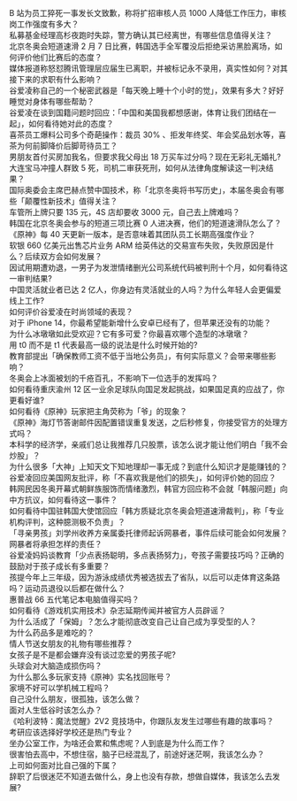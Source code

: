 B 站为员工猝死一事发长文致歉，称将扩招审核人员 1000 人降低工作压力，审核岗工作强度有多大？  
私募基金经理高杉夜跑时失踪，警方确认其已经离世，有哪些信息值得关注？  
北京冬奥会短道速滑 2 月 7 日比赛，韩国选手全军覆没后拒绝采访黑脸离场，如何评价他们比赛后的态度？  
媒体报道称怒怼腾讯管理层应届生已离职，并被标记永不录用，真实性如何？对其接下来的求职有什么影响？  
谷爱凌称自己的一个秘密武器是「每天晚上睡十个小时的觉」，效果有多大？好好睡觉对身体有哪些帮助？  
谷爱凌在谈到国籍问题时回应：「中国和美国我都想感谢，体育让我们团结在一起」，如何看待她对此的态度？  
喜茶员工爆料公司多个奇葩操作：裁员 30% 、拒发年终奖、年会奖品划水等，喜茶为何前脚降价后脚苛待员工？  
男朋友首付买房加我名，但要求我父母出 18 万买车过分吗？现在无彩礼无婚礼?  
大连宝马冲撞人群致 5 死，司机二审获死刑，如何从法律角度解读这一判决结果？  
国际奥委会主席巴赫点赞中国技术，称「北京冬奥将书写历史」，本届冬奥会有哪些「颠覆性新技术」值得关注？  
车管所上牌只要 135 元，4S 店却要收 3000 元，自己去上牌难吗？  
韩国在北京冬奥会参与的短道三项比赛 0 人进决赛，他们的短道速滑队怎么了？  
《原神》每 40 天更新一版本，是否意味着其团队员工长期高强度作业？  
软银 660 亿美元出售芯片业务 ARM 给英伟达的交易宣布失败，失败原因是什么？后续双方会如何发展？  
因试用期遭劝退，一男子为发泄情绪删光公司系统代码被判刑十个月，如何看待这一审判结果?  
中国灵活就业者已达 2 亿人，你身边有灵活就业的人吗？为什么年轻人会更偏爱线上工作?  
如何评价谷爱凌在时尚领域的表现？  
对于 iPhone 14，你最希望能新增什么安卓已经有了，但苹果还没有的功能？  
为什么冰墩墩如此受欢迎？它有多可爱？你最喜欢哪个造型的冰墩墩？  
用 t0 而不是 t1 代表最高一级的说法是什么时候开始的?  
教育部提出「确保教师工资不低于当地公务员」，有何实际意义？会带来哪些影响？  
冬奥会上冰面被划的千疮百孔，不影响下一位选手的发挥吗？  
如何看待重庆渝州 12 区一业余足球队向国足发起挑战，如果国足真的应战了，你更看好谁?  
如何看待《原神》玩家把主角荧称为「爷」的现象？  
《原神》海灯节答谢邮件因配置错误重复发送，之后秒修复，你接受官方的处理方式吗？  
本科学的经济学，亲戚们总让我推荐几只股票，该怎么说才能让他们明白「我不会炒股」？  
为什么很多「大神」上知天文下知地理却一事无成？到底什么知识才是能赚钱的？  
谷爱凌回应美国网友批评，称「不喜欢我是他们的损失」，如何评价她的回应？  
韩网民因冬奥开幕式朝鲜族服饰而情绪激烈，韩官方回应称不会就「韩服问题」向中方抗议，如何看待这一事件？  
如何看待中国驻韩国大使馆回应「韩方质疑北京冬奥会短道速滑裁判」，称「专业机构评判，这种臆测极不负责」？  
「寻亲男孩」刘学州收养方亲属委托律师起诉网暴者，事件后续可能会如何发展？网暴者将承担怎样的责任？  
谷爱凌妈妈谈教育「少点表扬聪明，多点表扬努力」，夸孩子需要技巧吗？正确的鼓励对于孩子成长有多重要？  
孩提今年上三年级，因为游泳成绩优秀被选拔去了省队，以后可以走体育这条路吗？运动员退役以后都在做什么？  
惠普战 66 五代笔记本电脑值得买吗？  
如何看待《游戏机实用技术》杂志延期传闻并被官方人员辟谣？  
为什么活成了「保姆」？怎么才能彻底改变自己让自己成为享受型的人？  
为什么药品多是难吃的？  
情人节送女朋友的礼物有哪些推荐？  
女孩子是不是都会嫌弃没有谈过恋爱的男孩子呢?  
头球会对大脑造成损伤吗？  
为什么那么多玩家支持《原神》实名找回账号？  
家境不好可以学机械工程吗？  
自己没什么朋友，很孤独，该怎么做？  
面对人生低谷时该怎么办？  
《哈利波特：魔法觉醒》2V2 竞技场中，你跟队友发生过哪些有趣的故事吗？  
考研应该选择好学校还是热门专业？  
坐办公室工作，为啥还会累和焦虑呢？人到底是为什么而工作？  
很害怕去高中，不想住宿，脑子已经混乱了，前途好迷茫啊，我该怎么办？  
上司如何面对比自己强的下属？  
辞职了后很迷茫不知道去做什么，身上也没有存款，想做自媒体，我该怎么去发展?  
